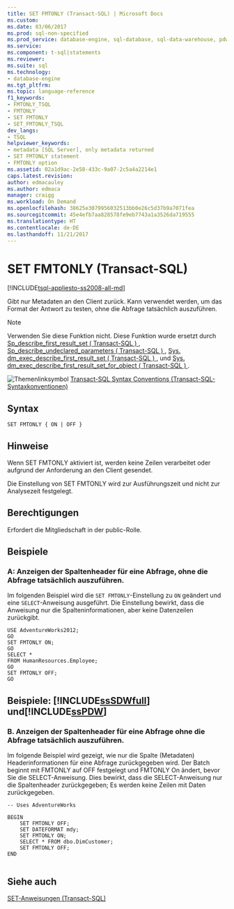 ```yaml
---
title: SET FMTONLY (Transact-SQL) | Microsoft Docs
ms.custom: 
ms.date: 03/06/2017
ms.prod: sql-non-specified
ms.prod_service: database-engine, sql-database, sql-data-warehouse, pdw
ms.service: 
ms.component: t-sql|statements
ms.reviewer: 
ms.suite: sql
ms.technology:
- database-engine
ms.tgt_pltfrm: 
ms.topic: language-reference
f1_keywords:
- FMTONLY_TSQL
- FMTONLY
- SET FMTONLY
- SET_FMTONLY_TSQL
dev_langs:
- TSQL
helpviewer_keywords:
- metadata [SQL Server], only metadata returned
- SET FMTONLY statement
- FMTONLY option
ms.assetid: 02a1d9ac-2e58-433c-9a07-2c5a4a2214e1
caps.latest.revision: 
author: edmacauley
ms.author: edmaca
manager: craigg
ms.workload: On Demand
ms.openlocfilehash: 38625e3079956032513bb0e26c5d37b9a7071fea
ms.sourcegitcommit: 45e4efb7aa828578fe9eb7743a1a3526da719555
ms.translationtype: HT
ms.contentlocale: de-DE
ms.lasthandoff: 11/21/2017
---
```

# <a name="set-fmtonly-transact-sql"></a>SET FMTONLY (Transact-SQL)
[!INCLUDE[tsql-appliesto-ss2008-all-md](../../includes/tsql-appliesto-ss2008-all-md.md)]

  Gibt nur Metadaten an den Client zurück. Kann verwendet werden, um das Format der Antwort zu testen, ohne die Abfrage tatsächlich auszuführen.  
  
> [!NOTE]  
>  Verwenden Sie diese Funktion nicht. Diese Funktion wurde ersetzt durch [Sp_describe_first_result_set &#40; Transact-SQL &#41; ](../../relational-databases/system-stored-procedures/sp-describe-first-result-set-transact-sql.md), [Sp_describe_undeclared_parameters &#40; Transact-SQL &#41; ](../../relational-databases/system-stored-procedures/sp-describe-undeclared-parameters-transact-sql.md), [Sys. dm_exec_describe_first_result_set &#40; Transact-SQL &#41; ](../../relational-databases/system-dynamic-management-views/sys-dm-exec-describe-first-result-set-transact-sql.md), und [Sys. dm_exec_describe_first_result_set_for_object &#40; Transact-SQL &#41; ](../../relational-databases/system-dynamic-management-views/sys-dm-exec-describe-first-result-set-for-object-transact-sql.md).  
  
 ![Themenlinksymbol](../../database-engine/configure-windows/media/topic-link.gif "Topic link icon") [Transact-SQL Syntax Conventions (Transact-SQL-Syntaxkonventionen)](../../t-sql/language-elements/transact-sql-syntax-conventions-transact-sql.md)  
  
## <a name="syntax"></a>Syntax  
  
```  
SET FMTONLY { ON | OFF }   
```  
  
## <a name="remarks"></a>Hinweise  
 Wenn SET FMTONLY aktiviert ist, werden keine Zeilen verarbeitet oder aufgrund der Anforderung an den Client gesendet.  
  
 Die Einstellung von SET FMTONLY wird zur Ausführungszeit und nicht zur Analysezeit festgelegt.  
  
## <a name="permissions"></a>Berechtigungen  
 Erfordert die Mitgliedschaft in der public-Rolle.  
  
## <a name="examples"></a>Beispiele  
  
### <a name="a-view-the-column-header-information-for-a-query-without-actually-running-the-query"></a>A: Anzeigen der Spaltenheader für eine Abfrage, ohne die Abfrage tatsächlich auszuführen.  
 Im folgenden Beispiel wird die `SET FMTONLY`-Einstellung zu `ON` geändert und eine `SELECT`-Anweisung ausgeführt. Die Einstellung bewirkt, dass die Anweisung nur die Spalteninformationen, aber keine Datenzeilen zurückgibt.  
  
```  
USE AdventureWorks2012;  
GO  
SET FMTONLY ON;  
GO  
SELECT *   
FROM HumanResources.Employee;  
GO  
SET FMTONLY OFF;  
GO  
```  
  
## <a name="examples-includesssdwfullincludessssdwfull-mdmd-and-includesspdwincludessspdw-mdmd"></a>Beispiele: [!INCLUDE[ssSDWfull](../../includes/sssdwfull-md.md)] und[!INCLUDE[ssPDW](../../includes/sspdw-md.md)]  
  
### <a name="b-view-the-column-header-information-for-a-query-without-actually-running-the-query"></a>B. Anzeigen der Spaltenheader für eine Abfrage ohne die Abfrage tatsächlich auszuführen.  
 Im folgende Beispiel wird gezeigt, wie nur die Spalte (Metadaten) Headerinformationen für eine Abfrage zurückgegeben wird. Der Batch beginnt mit FMTONLY auf OFF festgelegt und FMTONLY On ändert, bevor Sie die SELECT-Anweisung. Dies bewirkt, dass die SELECT-Anweisung nur die Spaltenheader zurückgegeben; Es werden keine Zeilen mit Daten zurückgegeben.  
  
```  
-- Uses AdventureWorks  
  
BEGIN  
    SET FMTONLY OFF;  
    SET DATEFORMAT mdy;  
    SET FMTONLY ON;  
    SELECT * FROM dbo.DimCustomer;  
    SET FMTONLY OFF;  
END  
  
```  
  
## <a name="see-also"></a>Siehe auch  
 [SET-Anweisungen &#40;Transact-SQL&#41;](../../t-sql/statements/set-statements-transact-sql.md)  
  
  

